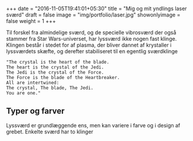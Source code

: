 +++
date = "2016-11-05T19:41:01+05:30"
title = "Mig og mit yndlings laser sværd"
draft = false
image = "img/portfolio/laser.jpg"
showonlyimage = false
weight = 1
+++

Til forskel fra almindelige sværd, og de specielle vibrosværd der også stammer fra Star Wars-universet, har lyssværd ikke nogen fast klinge. Klingen består i stedet for af plasma, der bliver dannet af krystaller i lyssværdets skæfte, og derefter stabiliseret til en egentlig sværdklinge
<!--more-->


> 
    "The crystal is the heart of the blade.
    The heart is the crystal of the Jedi.
    The Jedi is the crystal of the Force.
    The Force is the blade of the Heartbreaker.
    All are intertwined:
    The crystal, The blade, The Jedi.
    You are one." 

## Typer og farver

Lyssværd er grundlæggende ens, men kan variere i farve og i design af grebet. Enkelte sværd har to klinger